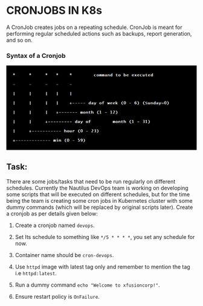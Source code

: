 # CRONJOBS IN K8s

A CronJob creates jobs on a repeating schedule. CronJob is meant for performing regular scheduled actions such as backups, report generation, and so on.

### Syntax of a Cronjob

![](./img/1_HaVA2P-iUWsN3ijEQXkjKg.webp)

## Task:

There are some jobs/tasks that need to be run regularly on different schedules. Currently the Nautilus DevOps team is working on developing some scripts that will be executed on different schedules, but for the time being the team is creating some cron jobs in Kubernetes cluster with some dummy commands (which will be replaced by original scripts later). Create a cronjob as per details given below:

1. Create a cronjob named `devops`.

2. Set Its schedule to something like `*/5 * * * *`, you set any schedule for now.

3. Container name should be `cron-devops`.

4. Use `httpd` image with latest tag only and remember to mention the tag i.e `httpd:latest`.

5. Run a dummy command `echo "Welcome to xfusioncorp!"`.

6. Ensure restart policy is `OnFailure`.